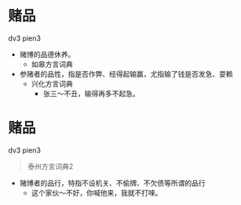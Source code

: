 # 赌品
dv3 pien3
+ 赌博的品德休养。
  * 如皋方言词典
+ 参赌者的品性，指是否作弊、经得起输赢，尤指输了钱是否发急、耍赖
  * 兴化方言词典
    - 张三～不丑，输得再多不起急。


# 赌品
dv3 pien3
> 泰州方言词典2
- 赌博者的品行，特指不设机关、不偷牌、不欠债等所谓的品行
  - 这个家伙～不好，你喊他来，我就不打唻。